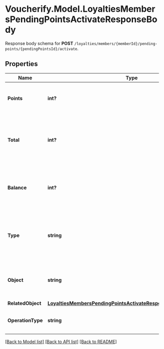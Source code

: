 # Voucherify.Model.LoyaltiesMembersPendingPointsActivateResponseBody
Response body schema for **POST** `/loyalties/members/{memberId}/pending-points/{pendingPointsId}/activate`.

## Properties

Name | Type | Description | Notes
------------ | ------------- | ------------- | -------------
**Points** | **int?** | The number of pending points added to the loyalty card. | [optional] 
**Total** | **int?** | Total number of points incurred over the lifespan of the loyalty card, minus the expired points. | [optional] 
**Balance** | **int?** | The current number of loyalty points after the pending points have been added. | [optional] 
**Type** | **string** | The type of the voucher being modified. For pending points, it is always &#x60;loyalty_card&#x60;. | [optional] 
**Object** | **string** | The type of the object represented by JSON. Default is &#x60;balance&#x60;. | [optional] 
**RelatedObject** | [**LoyaltiesMembersPendingPointsActivateResponseBodyRelatedObject**](LoyaltiesMembersPendingPointsActivateResponseBodyRelatedObject.md) |  | [optional] 
**OperationType** | **string** | The type of the operation being performed. | [optional] 

[[Back to Model list]](../README.md#documentation-for-models) [[Back to API list]](../README.md#documentation-for-api-endpoints) [[Back to README]](../README.md)

